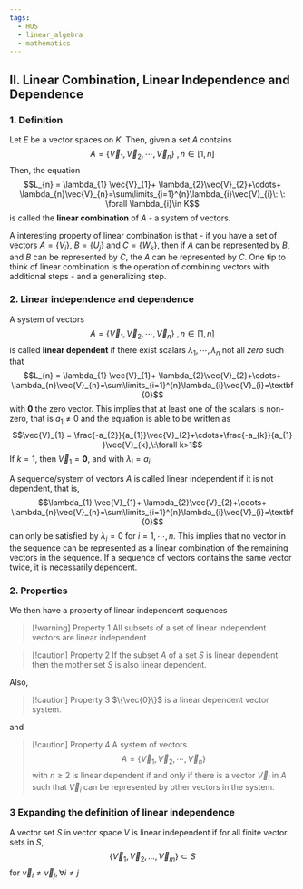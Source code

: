 ```yaml
---
tags:
  - HUS
  - linear_algebra
  - mathematics
---
```

## II. Linear Combination, Linear Independence and Dependence
### 1. Definition
Let $E$ be a vector spaces on $K$. Then, given a set $A$ contains $$A=\{\vec{V}_{1}, \vec{V}_{2},\cdots ,\vec{V}_{n} \}\: ,n \in [1,n]$$
Then, the equation $$L_{n} = \lambda_{1} \vec{V}_{1}+ \lambda_{2}\vec{V}_{2}+\cdots+ \lambda_{n}\vec{V}_{n}=\sum\limits_{i=1}^{n}\lambda_{i}\vec{V}_{i}\: \: \forall \lambda_{i}\in K$$ is called the **linear combination** of $A$ - a system of vectors. 

A interesting property of linear combination is that - if you have a set of vectors $A=\{V_{i}\}$, $B=\{U_{j}\}$ and $C=\{W_{k}\}$, then if $A$ can be represented by $B$, and $B$ can be represented by $C$, the $A$ can be represented by $C$. One tip to think of linear combination is the operation of combining vectors with additional steps - and a generalizing step. 

### 2. Linear independence and dependence
A system of vectors $$A=\{\vec{V}_{1}, \vec{V}_{2},\cdots ,\vec{V}_{n} \}\: ,n \in [1,n]$$ is called **linear dependent** if there exist scalars $\lambda_{1}, \cdots, \lambda_{n}$ not all *zero* such that $$L_{n} = \lambda_{1} \vec{V}_{1}+ \lambda_{2}\vec{V}_{2}+\cdots+ \lambda_{n}\vec{V}_{n}=\sum\limits_{i=1}^{n}\lambda_{i}\vec{V}_{i}=\textbf{0}$$
with $\textbf{0}$ the zero vector. This implies that at least one of the scalars is non-zero, that is $a_{1}\neq 0$ and the equation is able to be written as $$\vec{V}_{1} = \frac{-a_{2}}{a_{1}}\vec{V}_{2}+\cdots+\frac{-a_{k}}{a_{1} }\vec{V}_{k},\:\forall k>1$$
If $k=1$, then $\vec{V}_{1}=\textbf{0}$, and with $\lambda_{i}=a_{i}$

A sequence/system of vectors $A$ is called linear independent if it is not dependent, that is, 
$$\lambda_{1} \vec{V}_{1}+ \lambda_{2}\vec{V}_{2}+\cdots+ \lambda_{n}\vec{V}_{n}=\sum\limits_{i=1}^{n}\lambda_{i}\vec{V}_{i}=\textbf{0}$$ can only be satisfied by $\lambda_{i}=0$ for $i = 1,\cdots,n$. This implies that no vector in the sequence can be represented as a linear combination of the remaining vectors in the sequence. If a sequence of vectors contains the same vector twice, it is necessarily dependent. 

### 2. Properties
We then have a property of linear independent sequences

> [!warning] Property 1
> All subsets of a set of linear independent vectors are linear independent

> [!caution] Property 2
> If the subset $A$ of a set $S$ is linear dependent then the mother set $S$ is also linear dependent. 

Also, 

> [!caution] Property 3
> $\{\vec{0}\}$ is a linear dependent vector system.

and
> [!caution] Property 4
> A system of vectors $$A=\{\vec{V}_{1}, \vec{V}_{2},\cdots ,\vec{V}_{n} \}$$ with $n \geq 2$ is linear dependent if and only if there is a vector $\vec{V}_{i}$ in $A$ such that $\vec{V}_{i}$ can be represented by other vectors in the system.

### 3 Expanding the definition of linear independence
A vector set $S$ in vector space $V$ is linear independent if for all finite vector sets in $S$, $$\{ \vec{V}_{1}, \vec{V}_{2},\dots, \vec{V}_{m} \}\subset S$$ for $\vec{v}_{i}\neq \vec{v}_{j}, \forall i \neq j$
 

